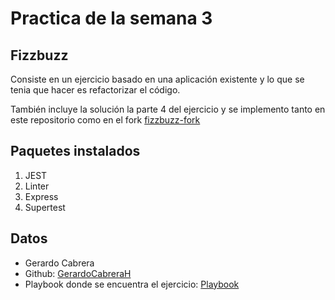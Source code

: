# Practica de la semana 3

## Fizzbuzz

Consiste en un ejercicio basado en una aplicación existente y lo que se tenia que hacer es refactorizar el código.

También incluye la solución la parte 4 del ejercicio y se implemento tanto en este repositorio como en el fork [fizzbuzz-fork](https://github.com/GerardoCabreraH/fizzbuzz-fork)

## Paquetes instalados

1. JEST
2. Linter
3. Express
4. Supertest

## Datos
- Gerardo Cabrera
- Github: [GerardoCabreraH](https://github.com/GerardoCabreraH)
- Playbook donde se encuentra el ejercicio: [Playbook](https://github.com/GerardoCabreraH/playbook)
